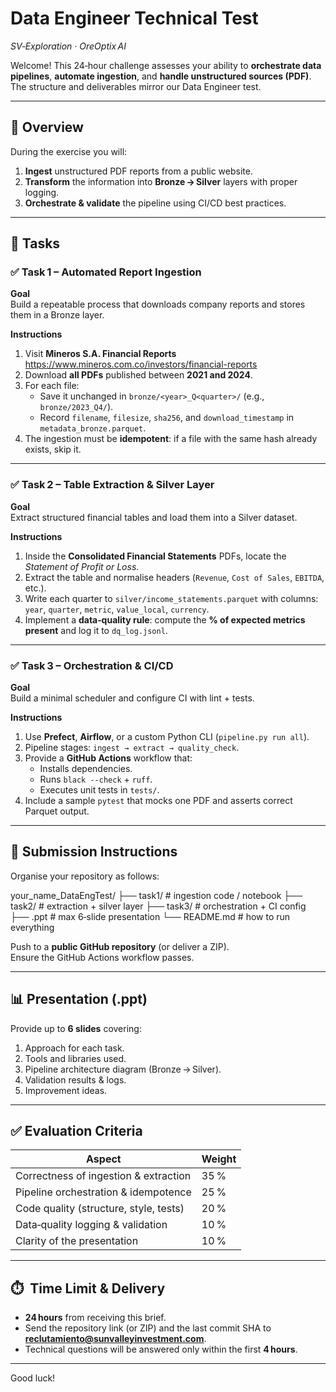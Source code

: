 # Data Engineer Technical Test  
*SV‑Exploration · OreOptix AI*

Welcome! This 24‑hour challenge assesses your ability to **orchestrate data pipelines**, **automate ingestion**, and **handle unstructured sources (PDF)**.  
The structure and deliverables mirror our Data Engineer test.

---

## 📌  Overview  
During the exercise you will:

1. **Ingest** unstructured PDF reports from a public website.  
2. **Transform** the information into **Bronze → Silver** layers with proper logging.  
3. **Orchestrate & validate** the pipeline using CI/CD best practices.

---

## 📂  Tasks  

### ✅ Task 1 – Automated Report Ingestion  
**Goal**  
Build a repeatable process that downloads company reports and stores them in a Bronze layer.

**Instructions**

1. Visit **Mineros S.A. Financial Reports**  
   <https://www.mineros.com.co/investors/financial-reports>  
2. Download **all PDFs** published between **2021 and 2024**.  
3. For each file:  
   - Save it unchanged in `bronze/<year>_Q<quarter>/` (e.g., `bronze/2023_Q4/`).  
   - Record `filename`, `filesize`, `sha256`, and `download_timestamp` in `metadata_bronze.parquet`.  
4. The ingestion must be **idempotent**: if a file with the same hash already exists, skip it.

---

### ✅ Task 2 – Table Extraction & Silver Layer  
**Goal**  
Extract structured financial tables and load them into a Silver dataset.

**Instructions**

1. Inside the **Consolidated Financial Statements** PDFs, locate the *Statement of Profit or Loss*.  
2. Extract the table and normalise headers (`Revenue`, `Cost of Sales`, `EBITDA`, etc.).  
3. Write each quarter to `silver/income_statements.parquet` with columns:  
   `year`, `quarter`, `metric`, `value_local`, `currency`.  
4. Implement a **data‑quality rule**: compute the **% of expected metrics present** and log it to `dq_log.jsonl`.

---

### ✅ Task 3 – Orchestration & CI/CD  
**Goal**  
Build a minimal scheduler and configure CI with lint + tests.

**Instructions**

1. Use **Prefect**, **Airflow**, or a custom Python CLI (`pipeline.py run all`).  
2. Pipeline stages: `ingest → extract → quality_check`.  
3. Provide a **GitHub Actions** workflow that:  
   - Installs dependencies.  
   - Runs `black --check` + `ruff`.  
   - Executes unit tests in `tests/`.  
4. Include a sample `pytest` that mocks one PDF and asserts correct Parquet output.

---

## 🚚  Submission Instructions  

Organise your repository as follows:

your_name_DataEngTest/
├── task1/ # ingestion code / notebook
├── task2/ # extraction + silver layer
├── task3/ # orchestration + CI config
├── .ppt # max 6‑slide presentation
└── README.md # how to run everything


Push to a **public GitHub repository** (or deliver a ZIP).  
Ensure the GitHub Actions workflow passes.

---

## 📊  Presentation (.ppt)

Provide up to **6 slides** covering:

1. Approach for each task.  
2. Tools and libraries used.  
3. Pipeline architecture diagram (Bronze → Silver).  
4. Validation results & logs.  
5. Improvement ideas.

---

## ✅  Evaluation Criteria  

| Aspect                                  | Weight |
|-----------------------------------------|--------|
| Correctness of ingestion & extraction   | 35 % |
| Pipeline orchestration & idempotence    | 25 % |
| Code quality (structure, style, tests)  | 20 % |
| Data‑quality logging & validation       | 10 % |
| Clarity of the presentation             | 10 % |

---

## ⏱️  Time Limit & Delivery

- **24 hours** from receiving this brief.  
- Send the repository link (or ZIP) and the last commit SHA to  
  **reclutamiento@sunvalleyinvestment.com**.  
- Technical questions will be answered only within the first **4 hours**.

---

Good luck!


